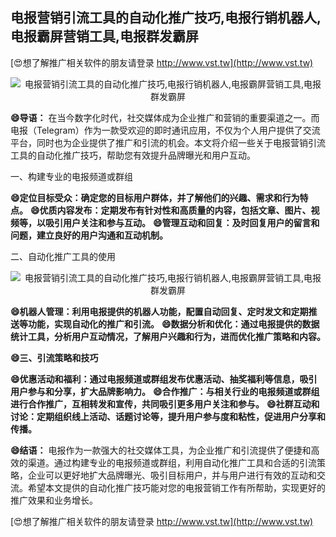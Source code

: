 ## **电报营销引流工具的自动化推广技巧,电报行销机器人,电报霸屏营销工具,电报群发霸屏**

[😍想了解推广相关软件的朋友请登录 http://www.vst.tw](http://www.vst.tw)

 <center><img src="https://vst.tw/MP4/tuiguang/png/6.png" alt="电报营销引流工具的自动化推广技巧,电报行销机器人,电报霸屏营销工具,电报群发霸屏"></center>

**😄导语：**
在当今数字化时代，社交媒体成为企业推广和营销的重要渠道之一。而电报（Telegram）作为一款受欢迎的即时通讯应用，不仅为个人用户提供了交流平台，同时也为企业提供了推广和引流的机会。本文将介绍一些关于电报营销引流工具的自动化推广技巧，帮助您有效提升品牌曝光和用户互动。

一、构建专业的电报频道或群组

**😄定位目标受众：确定您的目标用户群体，并了解他们的兴趣、需求和行为特点。**
**😄优质内容发布：定期发布有针对性和高质量的内容，包括文章、图片、视频等，以吸引用户关注和参与互动。**
**😄管理互动和回复：及时回复用户的留言和问题，建立良好的用户沟通和互动机制。**

二、自动化推广工具的使用

 <center><img src="https://vst.tw/MP4/tuiguang/png/4.png" alt="电报营销引流工具的自动化推广技巧,电报行销机器人,电报霸屏营销工具,电报群发霸屏"></center>

**😄机器人管理：利用电报提供的机器人功能，配置自动回复、定时发文和定期推送等功能，实现自动化的推广和引流。**
**😄数据分析和优化：通过电报提供的数据统计工具，分析用户互动情况，了解用户兴趣和行为，进而优化推广策略和内容。**

**😄三、引流策略和技巧**

**😄优惠活动和福利：通过电报频道或群组发布优惠活动、抽奖福利等信息，吸引用户参与和分享，扩大品牌影响力。**
**😄合作推广：与相关行业的电报频道或群组进行合作推广，互相转发和宣传，共同吸引更多用户关注和参与。**
**😄社群互动和讨论：定期组织线上活动、话题讨论等，提升用户参与度和粘性，促进用户分享和传播。**

**😄结语：**
电报作为一款强大的社交媒体工具，为企业推广和引流提供了便捷和高效的渠道。通过构建专业的电报频道或群组，利用自动化推广工具和合适的引流策略，企业可以更好地扩大品牌曝光、吸引目标用户，并与用户进行有效的互动和交流。希望本文提供的自动化推广技巧能对您的电报营销工作有所帮助，实现更好的推广效果和业务增长。

[😍想了解推广相关软件的朋友请登录 http://www.vst.tw](http://www.vst.tw)



